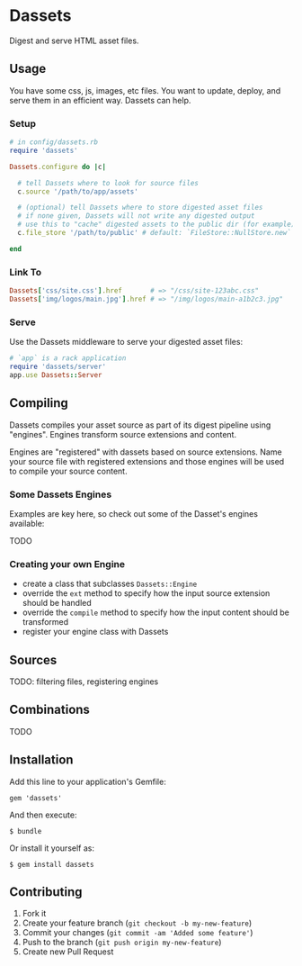 # Dassets

Digest and serve HTML asset files.

## Usage

You have some css, js, images, etc files.  You want to update, deploy, and serve them in an efficient way.  Dassets can help.

### Setup

```ruby
# in config/dassets.rb
require 'dassets'

Dassets.configure do |c|

  # tell Dassets where to look for source files
  c.source '/path/to/app/assets'

  # (optional) tell Dassets where to store digested asset files
  # if none given, Dassets will not write any digested output
  # use this to "cache" digested assets to the public dir (for example)
  c.file_store '/path/to/public' # default: `FileStore::NullStore.new`

end
```

### Link To

```rb
Dassets['css/site.css'].href       # => "/css/site-123abc.css"
Dassets['img/logos/main.jpg'].href # => "/img/logos/main-a1b2c3.jpg"
```

### Serve

Use the Dassets middleware to serve your digested asset files:

```ruby
# `app` is a rack application
require 'dassets/server'
app.use Dassets::Server
```

## Compiling

Dassets compiles your asset source as part of its digest pipeline using "engines".  Engines transform source extensions and content.

Engines are "registered" with dassets based on source extensions.  Name your source file with registered extensions and those engines will be used to compile your source content.

### Some Dassets Engines

Examples are key here, so check out some of the Dasset's engines available:

TODO

### Creating your own Engine

* create a class that subclasses `Dassets::Engine`
* override the `ext` method to specify how the input source extension should be handled
* override the `compile` method to specify how the input content should be transformed
* register your engine class with Dassets

## Sources

TODO: filtering files, registering engines

## Combinations

TODO

## Installation

Add this line to your application's Gemfile:

    gem 'dassets'

And then execute:

    $ bundle

Or install it yourself as:

    $ gem install dassets

## Contributing

1. Fork it
2. Create your feature branch (`git checkout -b my-new-feature`)
3. Commit your changes (`git commit -am 'Added some feature'`)
4. Push to the branch (`git push origin my-new-feature`)
5. Create new Pull Request
